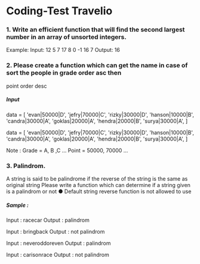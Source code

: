 # Coding-Test Travelio

### 1. Write an efficient function that will find the second largest number in an array of unsorted integers.
Example:
Input: 12 5 7 17 8 0 -1 16 7
Output: 16

### 2. Please create a function which can get the name in case of sort the people in grade order asc then
point order desc

##### Input

data = [
&#39;evan|50000|D&#39;,
&#39;jefry|70000|C&#39;,
&#39;rizky|30000|D&#39;,
&#39;hanson|10000|B&#39;,
&#39;candra|30000|A&#39;,
&#39;goklas|20000|A&#39;,
&#39;hendra|20000|B&#39;,
&#39;surya|30000|A&#39;,
]

data = [
&#39;evan|50000|D&#39;,
&#39;jefry|70000|C&#39;,
&#39;rizky|30000|D&#39;,
&#39;hanson|10000|B&#39;,
&#39;candra|30000|A&#39;,
&#39;goklas|20000|A&#39;,
&#39;hendra|20000|B&#39;,
&#39;surya|30000|A&#39;,
]

Note :
Grade = A, B ,C …
Point = 50000, 70000 …

### 3. Palindrom.
A string is said to be palindrome if the reverse of the string is the same as original string
Please write a function which can determine if a string given is a palindrom or not
● Default string reverse function is not allowed to use


##### Sample :

Input : racecar
Output : palindrom

Input : bringback
Output : not palindrom

Input : neveroddoreven
Output : palindrom

Input : carisonrace
Output : not palindrom

